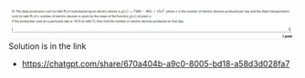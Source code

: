 ![alt text](image-8.png)
Solution is in the link<br>
- https://chatgpt.com/share/670a404b-a9c0-8005-bd18-a58d3d028fa7